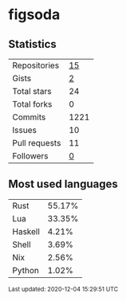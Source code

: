 # figsoda


## Statistics

<table>
    <tr>
        <td>Repositories</td>
        <td><a href="https://github.com/figsoda?tab=repositories">15</a></td>
    </tr>
    <tr>
        <td>Gists</td>
        <td><a href="https://gist.github.com/figsoda">2</a></td>
    </tr>
    <tr>
        <td>Total stars</td>
        <td>24</td>
    </tr>
    <tr>
        <td>Total forks</td>
        <td>0</td>
    </tr>
    <tr>
        <td>Commits</td>
        <td>1221</td>
    </tr>
    <tr>
        <td>Issues</td>
        <td>10</td>
    </tr>
    <tr>
        <td>Pull requests</td>
        <td>11</td>
    </tr>
    <tr>
        <td>Followers</td>
        <td><a href="https://github.com/figsoda?tab=followers">0</a></td>
    </tr>
</table>


## Most used languages

<table>
<tr><td>Rust</td><td>55.17%</td></tr>
<tr><td>Lua</td><td>33.35%</td></tr>
<tr><td>Haskell</td><td>4.21%</td></tr>
<tr><td>Shell</td><td>3.69%</td></tr>
<tr><td>Nix</td><td>2.56%</td></tr>
<tr><td>Python</td><td>1.02%</td></tr>
</table>


<sub>Last updated: 2020-12-04 15:29:51 UTC</sub>
